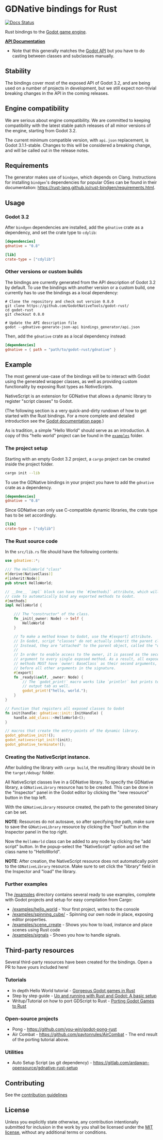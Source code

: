 # GDNative bindings for Rust

[![Docs Status](https://docs.rs/gdnative/badge.svg)](https://docs.rs/gdnative)

Rust bindings to the [Godot game engine](http://godotengine.org/).

**[API Documentation](https://docs.rs/gdnative/0.8.0/gdnative/)**

- Note that this generally matches the [Godot API](https://docs.godotengine.org/en/3.2/classes/) but you have to do casting between classes and subclasses manually.

## Stability

The bindings cover most of the exposed API of Godot 3.2, and are being used on a number of projects in development, but we still expect non-trivial breaking changes in the API in the coming releases.

## Engine compatibility

We are serious about engine compatibility. We are committed to keeping compatibility with the latest stable patch releases of all minor versions of the engine, starting from Godot 3.2.

The current minimum compatible version, with `api.json` replacement, is Godot 3.1.1-stable. Changes to this will be considered a breaking change, and will be called out in the release notes.

## Requirements

The generator makes use of `bindgen`, which depends on Clang. Instructions for installing `bindgen`'s dependencies for popular OSes can be found in their documentation: https://rust-lang.github.io/rust-bindgen/requirements.html.

## Usage

### Godot 3.2

After `bindgen` dependencies are installed, add the `gdnative` crate as a dependency, and set the crate type to `cdylib`:

```toml
[dependencies]
gdnative = "0.8"

[lib]
crate-type = ["cdylib"]
```

### Other versions or custom builds

The bindings are currently generated from the API description of Godot 3.2 by default. To use the bindings with another version or a custom build, one currently has to use the bindings as a local dependency:

```
# Clone the repository and check out version 0.8.0
git clone https://github.com/GodotNativeTools/godot-rust/
cd godot-rust
git checkout 0.8.0

# Update the API description file
godot --gdnative-generate-json-api bindings_generator/api.json
```

Then, add the `gdnative` crate as a local dependency instead:

```toml
[dependencies]
gdnative = { path = "path/to/godot-rust/gdnative" }
```

## Example

The most general use-case of the bindings will be to interact with Godot using the generated wrapper
classes, as well as providing custom functionality by exposing Rust types as *NativeScript*s.

NativeScript is an extension for GDNative that allows a dynamic library to register "script classes"
to Godot.

(The following section is a very quick-and-dirty rundown of how to get started with the Rust bindings.
For a more complete and detailed introduction see the [Godot documentation page](https://docs.godotengine.org/en/latest/tutorials/plugins/gdnative/gdnative-c-example.html).)

As is tradition, a simple "Hello World" should serve as an introduction. A copy of this "hello world" project can be found in the [`examples`](examples/hello_world) folder.

### The project setup

Starting with an empty Godot 3.2 project, a `cargo` project can be created inside the project folder.

```sh
cargo init --lib
```

To use the GDNative bindings in your project you have to add the `gdnative` crate as a dependency.

```toml
[dependencies]
gdnative = "0.8"
```

Since GDNative can only use C-compatible dynamic libraries, the crate type has to be set accordingly.

```toml
[lib]
crate-type = ["cdylib"]
```

### The Rust source code

In the `src/lib.rs` file should have the following contents:

```rust
use gdnative::*;

/// The HelloWorld "class"
#[derive(NativeClass)]
#[inherit(Node)]
pub struct HelloWorld;

// __One__ `impl` block can have the `#[methods]` attribute, which will generate
// code to automatically bind any exported methods to Godot.
#[methods]
impl HelloWorld {

    /// The "constructor" of the class.
    fn _init(_owner: Node) -> Self {
        HelloWorld
    }

    // To make a method known to Godot, use the #[export] attribute.
    // In Godot, script "classes" do not actually inherit the parent class.
    // Instead, they are "attached" to the parent object, called the "owner".
    //
    // In order to enable access to the owner, it is passed as the second
    // argument to every single exposed method. As a result, all exposed
    // methods MUST have `owner: BaseClass` as their second arguments,
    // before all other arguments in the signature.
    #[export]
    fn _ready(&self, _owner: Node) {
        // The `godot_print!` macro works like `println!` but prints to the Godot-editor
        // output tab as well.
        godot_print!("hello, world.");
    }
}

// Function that registers all exposed classes to Godot
fn init(handle: gdnative::init::InitHandle) {
    handle.add_class::<HelloWorld>();
}

// macros that create the entry-points of the dynamic library.
godot_gdnative_init!();
godot_nativescript_init!(init);
godot_gdnative_terminate!();
```

### Creating the NativeScript instance.

After building the library with `cargo build`, the resulting library should be in the `target/debug/` folder.

All NativeScript classes live in a GDNative library.
To specify the GDNative library, a `GDNativeLibrary` resource has to be created.
This can be done in the "Inspector" panel in the Godot editor by clicking the "new resource" button in the top left.

With the `GDNativeLibrary` resource created, the path to the generated binary can be set.

**NOTE**: Resources do not autosave, so after specifying the path, make sure to save
the `GDNativeLibrary` resource by clicking the "tool" button in the Inspector panel in the top right.

Now the `HelloWorld` class can be added to any node by clicking the "add script" button.
In the popup-select the "NativeScript" option and set the class name to "HelloWorld".

**NOTE**: After creation, the NativeScript resource does not automatically point to the `GDNativeLibrary` resource.
Make sure to set click the "library" field in the Inspector and "load" the library.

### Further examples

The [/examples](https://github.com/GodotNativeTools/godot-rust/tree/master/examples) directory contains several ready to use examples, complete with Godot projects and setup for easy compilation from Cargo:

- [/examples/hello_world](https://github.com/GodotNativeTools/godot-rust/tree/master/examples/hello_world) - Your first project, writes to the console
- [/examples/spinning_cube/](https://github.com/GodotNativeTools/godot-rust/tree/master/examples/spinning_cube) - Spinning our own node in place, exposing editor properties.
- [/examples/scene_create](https://github.com/GodotNativeTools/godot-rust/tree/master/examples/scene_create) - Shows you how to load, instance and place scenes using Rust code
- [/examples/signals](https://github.com/GodotNativeTools/godot-rust/tree/master/examples/signals) - Shows you how to handle signals.

## Third-party resources

Several third-party resources have been created for the bindings. Open a PR to have yours included here!

### Tutorials

- In depth Hello World tutorial - [Gorgeous Godot games in Rust](https://medium.com/@recallsingularity/gorgeous-godot-games-in-rust-1867c56045e6?source=friends_link&sk=c2fd85689b4638eae4d91b743439c75f)
- Step by step guide - [Up and running with Rust and Godot: A basic setup](https://hagsteel.com/posts/godot-rust/)
- Writup/Tutorial on how to port GDScript to Rust - [Porting Godot Games to Rust](https://paytonrules.com/post/games-in-rust-with-godot-part-one/)

### Open-source projects

- Pong - https://github.com/you-win/godot-pong-rust
- Air Combat - https://github.com/paytonrules/AirCombat - The end result of the porting tutorial above.

### Utilities

- Auto Setup Script (as git dependency) - https://gitlab.com/ardawan-opensource/gdnative-rust-setup

## Contributing

See the [contribution guidelines](CONTRIBUTING.md)

## License

Unless you explicitly state otherwise, any contribution intentionally submitted for inclusion in the work by you shall be licensed under the [MIT license](LICENSE.md), without any additional terms or conditions.
